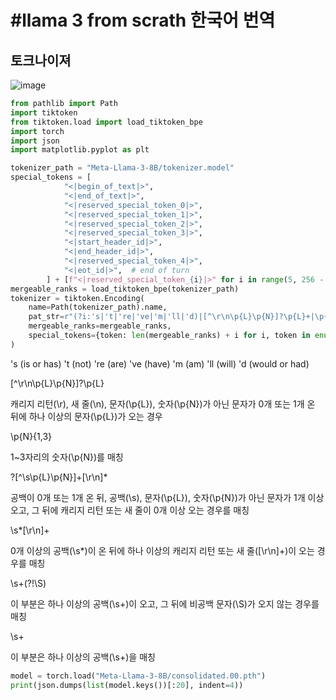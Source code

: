 #llama 3 from scrath 한국어 번역
=============
토크나이져
---------------------
![image](https://github.com/jinuk0211/llama_3_-/assets/150532431/2c1343bc-40d1-49bb-acad-4c6fab6ed385)

```python
from pathlib import Path
import tiktoken
from tiktoken.load import load_tiktoken_bpe
import torch
import json
import matplotlib.pyplot as plt

tokenizer_path = "Meta-Llama-3-8B/tokenizer.model"
special_tokens = [
            "<|begin_of_text|>",
            "<|end_of_text|>",
            "<|reserved_special_token_0|>",
            "<|reserved_special_token_1|>",
            "<|reserved_special_token_2|>",
            "<|reserved_special_token_3|>",
            "<|start_header_id|>",
            "<|end_header_id|>",
            "<|reserved_special_token_4|>",
            "<|eot_id|>",  # end of turn
        ] + [f"<|reserved_special_token_{i}|>" for i in range(5, 256 - 5)]
mergeable_ranks = load_tiktoken_bpe(tokenizer_path)
tokenizer = tiktoken.Encoding(
    name=Path(tokenizer_path).name,
    pat_str=r"(?i:'s|'t|'re|'ve|'m|'ll|'d)|[^\r\n\p{L}\p{N}]?\p{L}+|\p{N}{1,3}| ?[^\s\p{L}\p{N}]+[\r\n]*|\s*[\r\n]+|\s+(?!\S)|\s+",
    mergeable_ranks=mergeable_ranks,
    special_tokens={token: len(mergeable_ranks) + i for i, token in enumerate(special_tokens)},
)
```
's (is or has)
't (not)
're (are)
've (have)
'm (am)
'll (will)
'd (would or had)

[^\r\n\p{L}\p{N}]?\p{L}

캐리지 리턴(\r), 새 줄(\n), 문자(\p{L}), 숫자(\p{N})가 아닌 문자가 0개 또는 1개 온 뒤에 하나 이상의 문자(\p{L})가 오는 경우

\p{N}{1,3}

1~3자리의 숫자(\p{N})를 매칭

?[^\s\p{L}\p{N}]+[\r\n]*

공백이 0개 또는 1개 온 뒤, 공백(\s), 문자(\p{L}), 숫자(\p{N})가 아닌 문자가 1개 이상 오고, 그 뒤에 캐리지 리턴 또는 새 줄이 0개 이상 오는 경우를 매칭

\s*[\r\n]+

0개 이상의 공백(\s*)이 온 뒤에 하나 이상의 캐리지 리턴 또는 새 줄([\r\n]+)이 오는 경우를 매칭

\s+(?!\S)

이 부분은 하나 이상의 공백(\s+)이 오고, 그 뒤에 비공백 문자(\S)가 오지 않는 경우를 매칭

\s+

이 부분은 하나 이상의 공백(\s+)을 매칭

```python
model = torch.load("Meta-Llama-3-8B/consolidated.00.pth")
print(json.dumps(list(model.keys())[:20], indent=4))
```
```
